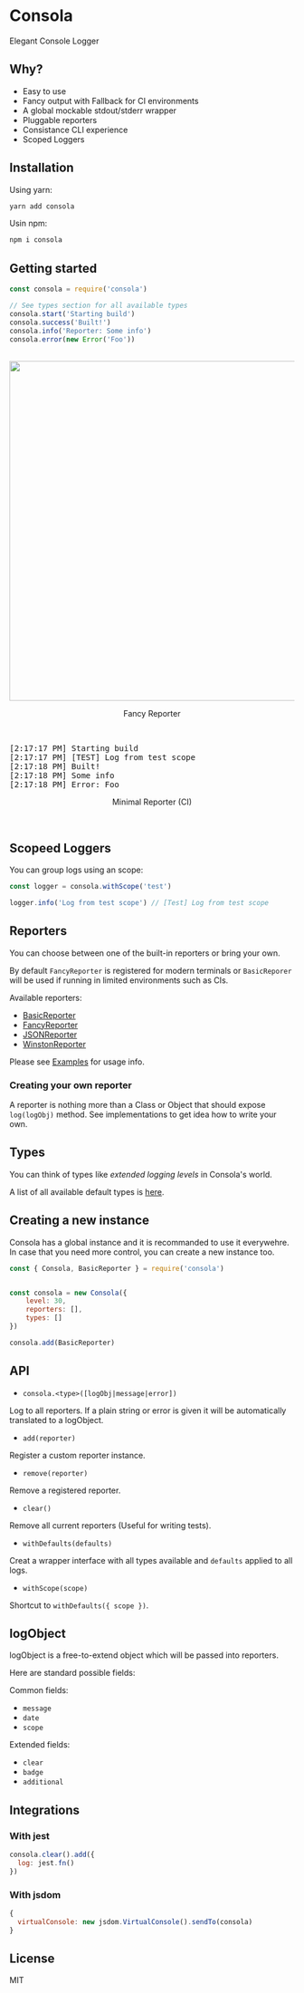# Consola

Elegant Console Logger

## Why?

- Easy to use
- Fancy output with Fallback for CI environments
- A global mockable stdout/stderr wrapper
- Pluggable reporters
- Consistance CLI experience
- Scoped Loggers

## Installation

Using yarn:

```bash
yarn add consola
```

Usin npm:

```bash
npm i consola
```

## Getting started

```js
const consola = require('consola')

// See types section for all available types
consola.start('Starting build')
consola.success('Built!')
consola.info('Reporter: Some info')
consola.error(new Error('Foo'))
```

<div align="center">
<br>
<img src="./assets/screen1.png" width="600px">
<p>Fancy Reporter</p>
<br>
</div>

<pre>
[2:17:17 PM] Starting build
[2:17:17 PM] [TEST] Log from test scope
[2:17:18 PM] Built!
[2:17:18 PM] Some info
[2:17:18 PM] Error: Foo
</pre>
<div align="center">
<p>Minimal Reporter (CI)</p>
<br>
</div>

## Scopeed Loggers

You can group logs using an scope:

```js
const logger = consola.withScope('test')

logger.info('Log from test scope') // [Test] Log from test scope
```

## Reporters

You can choose between one of the built-in reporters or bring your own.

By default `FancyReporter` is registered for modern terminals or `BasicReporer` will be used if running in limited environments such as CIs.

Available reporters:

- [BasicReporter](./src/reporters/basic.js)
- [FancyReporter](./src/reporters/fancy.js)
- [JSONReporter](./src/reporters/json.js)
- [WinstonReporter](./src/reporters/winston.js)

Please see [Examples](./examples) for usage info.

### Creating your own reporter

A reporter is nothing more than a Class or Object that should expose `log(logObj)` method.
See implementations to get idea how to write your own.

## Types

You can think of types like _extended logging levels_ in Consola's world.

A list of all available default types is [here](./src/types.js).

## Creating a new instance

Consola has a global instance and it is recommanded to use it everywehre. 
In case that you need more control, you can create a new instance too.

```js
const { Consola, BasicReporter } = require('consola')


const consola = new Consola({ 
    level: 30,
    reporters: [],
    types: []
})

consola.add(BasicReporter)
```

## API

- `consola.<type>([logObj|message|error])`

Log to all reporters. If a plain string or error is given it will be automatically translated to a logObject.

- `add(reporter)`

Register a custom reporter instance.

- `remove(reporter)`

Remove a registered reporter.

- `clear()`

Remove all current reporters (Useful for writing tests).

- `withDefaults(defaults)`

Creat a wrapper interface with all types available and `defaults` applied to all logs.

- `withScope(scope)`

Shortcut to `withDefaults({ scope })`.

## logObject

logObject is a free-to-extend object which will be passed into reporters.

Here are standard possible fields:

Common fields:

- `message`
- `date`
- `scope`

Extended fields:

- `clear`
- `badge`
- `additional`

## Integrations

### With jest

```js
consola.clear().add({
  log: jest.fn()
})
```

### With jsdom

```js
{
  virtualConsole: new jsdom.VirtualConsole().sendTo(consola)
}
```

## License

MIT
